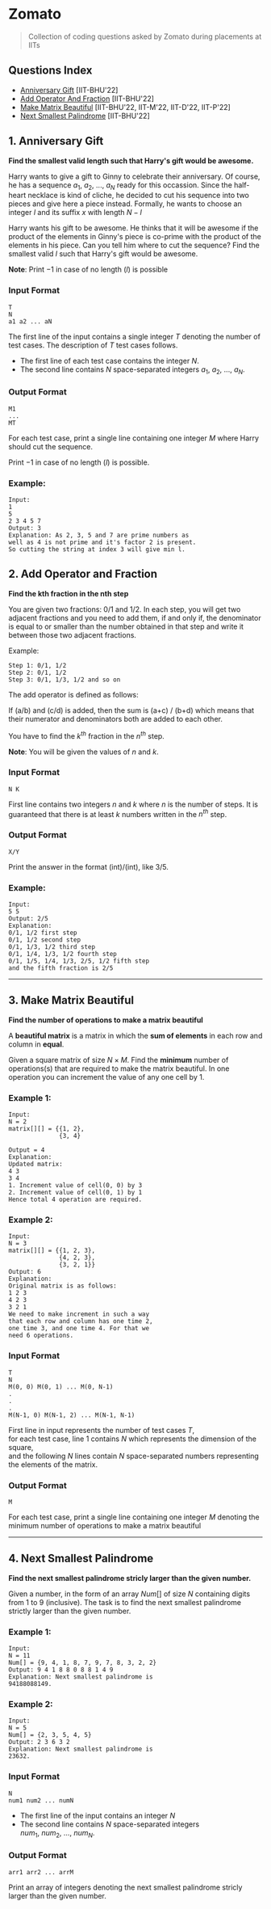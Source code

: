 # Zomato
> Collection of coding questions asked by Zomato during placements at IITs

## Questions Index

* [Anniversary Gift](#1-anniversary-gift) [IIT-BHU'22]
* [Add Operator And Fraction](#2-add-operator-and-fraction) [IIT-BHU'22]
* [Make Matrix Beautiful](#3-make-matrix-beautiful) [IIT-BHU'22, IIT-M'22, IIT-D'22, IIT-P'22]
* [Next Smallest Palindrome](#4-next-smallest-palindrome) [IIT-BHU'22]

## 1. Anniversary Gift

**Find the smallest valid length such that Harry's gift would be awesome.**

Harry wants to give a gift to Ginny to celebrate their anniversary. Of course, he has a sequence $a_1, \ a_2, \ ..., \ a_N$ ready for this occassion. Since the half-heart necklace is kind of cliche, he decided to cut his sequence into two pieces and give here a piece instead. Formally, he wants to choose an integer $l$ and its suffix $x$ with length $N - l$

Harry wants his gift to be awesome. He thinks that it will be awesome if the product of the elements in Ginny's piece is co-prime with the product of the elements in his piece. Can you tell him where to cut the sequence? Find the smallest valid $l$ such that Harry's gift would be awesome.

$\textbf{Note}$: Print $-1$ in case of no length $(l)$ is possible

### Input Format

```
T
N
a1 a2 ... aN
```

The first line of the input contains a single integer $T$ denoting the number of test cases. The description of $T$ test cases follows.
* The first line of each test case contains the integer $N$.
* The second line contains $N$ space-separated integers $a_1, \ a_2, \ ..., \ a_N$.


### Output Format

```
M1
...
MT
```

For each test case, print a single line containing one integer $M$ where Harry should cut the sequence.

Print $-1$ in case of no length $(l)$ is possible.

### Example:

```
Input:
1
5
2 3 4 5 7
Output: 3
Explanation: As 2, 3, 5 and 7 are prime numbers as 
well as 4 is not prime and it's factor 2 is present.
So cutting the string at index 3 will give min l.

```

## 2. Add Operator and Fraction

**Find the kth fraction in the nth step**

You are given two fractions: 0/1 and 1/2. In each step, you will get two adjacent fractions and you need to add them, if and only if, the denominator is equal to or smaller than the number obtained in that step and write it between those two adjacent fractions.

Example:

```
Step 1: 0/1, 1/2 
Step 2: 0/1, 1/2 
Step 3: 0/1, 1/3, 1/2 and so on
```

The add operator is defined as follows:

If (a/b) and (c/d) is added, then the sum is (a+c) / (b+d) which means that their numerator and denominators both are added to each other.

You have to find the $k^{th}$ fraction in the $n^{th}$ step.

$\textbf{Note}$: You will be given the values of $n$ and $k$.

### Input Format

```
N K
```

First line contains two integers $n$ and $k$ where $n$ is the number of steps. It is guaranteed that there is at least $k$ numbers written in the $n^{th}$ step.

### Output Format

```
X/Y
```

Print the answer in the format (int)/(int), like 3/5.

### Example:

```
Input:
5 5
Output: 2/5
Explanation:
0/1, 1/2 first step
0/1, 1/2 second step
0/1, 1/3, 1/2 third step
0/1, 1/4, 1/3, 1/2 fourth step
0/1, 1/5, 1/4, 1/3, 2/5, 1/2 fifth step 
and the fifth fraction is 2/5
```

---

## 3. Make Matrix Beautiful

**Find the number of operations to make a matrix beautiful**

A **beautiful matrix** is a matrix in which the **sum of elements** in each row and column in **equal**.

Given a square matrix of size $N \times M$. Find the **minimum** number of operations(s) that are required to make the matrix beautiful. In one operation you can increment the value of any one cell by $1$.

### Example 1:

```
Input:
N = 2
matrix[][] = {{1, 2},
              {3, 4}
              
Output = 4
Explanation:
Updated matrix:
4 3
3 4
1. Increment value of cell(0, 0) by 3
2. Increment value of cell(0, 1) by 1
Hence total 4 operation are required.
```

### Example 2:

```
Input:
N = 3
matrix[][] = {{1, 2, 3},
              {4, 2, 3},
              {3, 2, 1}}
Output: 6
Explanation:
Original matrix is as follows:
1 2 3
4 2 3
3 2 1
We need to make increment in such a way
that each row and column has one time 2,
one time 3, and one time 4. For that we
need 6 operations.
```

### Input Format

```
T
N
M(0, 0) M(0, 1) ... M(0, N-1)
.
.
.
M(N-1, 0) M(N-1, 2) ... M(N-1, N-1)
```

First line in input represents the number of test cases $T$, <br>
for each test case, line $1$ contains $N$ which represents the dimension of the square, <br>
and the following $N$ lines contain $N$ space-separated numbers representing the elements of the matrix.

### Output Format

```
M
```

For each test case, print a single line containing one integer $M$ denoting the minimum number of operations to make a matrix beautiful

---

## 4. Next Smallest Palindrome

**Find the next smallest palindrome stricly larger than the given number.**

Given a number, in the form of an array $Num[]$ of size $N$ containing digits from $1$ to $9$ (inclusive). The task is to find the next smallest palindrome strictly larger than the given number.

### Example 1:

```
Input:
N = 11
Num[] = {9, 4, 1, 8, 7, 9, 7, 8, 3, 2, 2}
Output: 9 4 1 8 8 0 8 8 1 4 9
Explanation: Next smallest palindrome is
94188088149.
```

### Example 2:

```
Input:
N = 5
Num[] = {2, 3, 5, 4, 5}
Output: 2 3 6 3 2
Explanation: Next smallest palindrome is
23632.
```

### Input Format

```
N
num1 num2 ... numN
```
* The first line of the input contains an integer $N$
* The second line contains $N$ space-separated integers $num_1, \ num_2, \ ..., \ num_N$.


### Output Format

```
arr1 arr2 ... arrM
```

Print an array of integers denoting the next smallest palindrome stricly larger than the given number.




